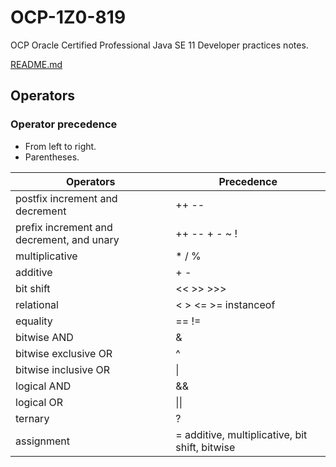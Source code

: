 # OCP-1Z0-819
OCP Oracle Certified Professional Java SE 11 Developer practices notes.

[README.md](../../README.md#operators)

## Operators
### Operator precedence
- From left to right.
- Parentheses.

|Operators | Precedence|
|---|---|
|postfix increment and decrement|++ --|
|prefix increment and decrement, and unary | ++ -- + - ~ ! |
|multiplicative | * / % |
|additive| + - |
|bit shift| << >> >>> |
|relational| < > <= >= instanceof |
|equality| == != |
|bitwise AND | & |
|bitwise exclusive OR | ^ |
|bitwise inclusive OR | &#124; |
|logical AND | && |
|logical OR | &#124;&#124; |
|ternary | ? |
|assignment| = additive, multiplicative, bit shift, bitwise |  
